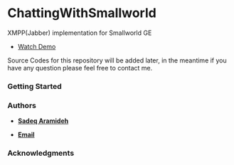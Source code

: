 # ChattingWithSmallworld
XMPP(Jabber) implementation for Smallworld GE


* [Watch Demo ](https://www.youtube.com/watch?v=iT73k5rZF3Q)

Source Codes for this repository will be added later, in the meantime if you have any question please feel free to contact me.


### Getting Started


### Authors

* [**Sadeq Aramideh**](https://github.com/Aramideh)

* [**Email**](sadegh.a@gmail.com)

### Acknowledgments



